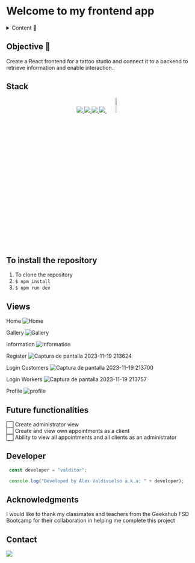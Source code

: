 # Welcome to my frontend app  

<details>
  <summary>Content 📝</summary>
  <ol>
    <li><a href="#objective-🎯">Objective</a></li>
    <li><a href="#stack">Stack</a></li>
    <li><a href="#to-install-the-repository">Installation</a></li>
    <li><a href="#views">Views</a></li>
    <li><a href="#future-functionalities">Future functionalities</a></li>
    <li><a href="#developer">Developer</a></li>
    <li><a href="#acknowledgments">Acknowledgments</a></li>
    <li><a href="#contact">Contact</a></li>
  </ol>
</details>

## Objective 🎯
Create a React frontend for a tattoo studio and connect it to a backend to retrieve information and enable interaction..    

## Stack
<div align="center">
<a href="https://www.reactjs.com/">
    <img src= "https://img.shields.io/badge/React-20232A?style=for-the-badge&logo=react&logoColor=61DAFB"/>
</a>
<a href="https://developer.mozilla.org/es/docs/Web/JavaScript">
    <img src= "https://img.shields.io/badge/javascipt-EFD81D?style=for-the-badge&logo=javascript&logoColor=black"/>
</a>
<a href="https://nodejs.org/es/">
    <img src= "https://img.shields.io/badge/node.js-026E00?style=for-the-badge&logo=node.js&logoColor=white"/>
</a>
<a href="https://www.expressjs.com/">
    <img src= "https://img.shields.io/badge/Express.js-404D59?style=for-the-badge"/>
</a>
<a href="https://git-scm.com/">
    <img width="10%" src="https://www.vectorlogo.zone/logos/git-scm/git-scm-ar21.svg"/>
</a>
 </div>

## To install the repository
1. To clone the repository
2. ` $ npm install `
3. ``` $ npm run dev ```

## Views
Home
![Home](https://github.com/VALDITOR/Tattoo-Studio-Frontend/assets/139993876/cbaa900f-7c88-416b-b8bc-1cec3bef920a)

Gallery
![Gallery](https://github.com/VALDITOR/Tattoo-Studio-Frontend/assets/139993876/fcb05078-8d8e-431f-94ec-08427a4535bd)

Information
![Information](https://github.com/VALDITOR/Tattoo-Studio-Frontend/assets/139993876/9caf8380-8956-4e98-8d9f-7e1621318980)

Register
![Captura de pantalla 2023-11-19 213624](https://github.com/VALDITOR/Tattoo-Studio-Frontend/assets/139993876/a4cfbf16-9f4f-442a-8631-6011cbcc010c)

Login Customers
![Captura de pantalla 2023-11-19 213700](https://github.com/VALDITOR/Tattoo-Studio-Frontend/assets/139993876/6c66f833-df46-4866-8d5b-ab745417069c)

Login Workers
![Captura de pantalla 2023-11-19 213757](https://github.com/VALDITOR/Tattoo-Studio-Frontend/assets/139993876/881cdfc5-51f6-484b-a328-6ce3089f0b3a)

Profile
![profile](https://github.com/VALDITOR/Tattoo-Studio-Frontend/assets/139993876/4604dd78-aac9-44b8-8a59-9e5a9d18812e)


## Future functionalities
⬜ Create administrator view  
⬜ Create and view own appointments as a client  
⬜ Ability to view all appointments and all clients as an administrator 

## Developer

``` js
 const developer = "valditor";

 console.log("Developed by Alex Valdivielso a.k.a: " + developer);
```  

## Acknowledgments

I would like to thank my classmates and teachers from the Geekshub FSD Bootcamp for their collaboration in helping me complete this project

## Contact
<a href="https://www.linkedin.com/in/alejandro-valdivielso-tortosa-9b2154273/" target="_blank"><img src="https://img.shields.io/badge/-LinkedIn-%230077B5?style=for-the-badge&logo=linkedin&logoColor=white" target="_blank"></a> 
</p>

